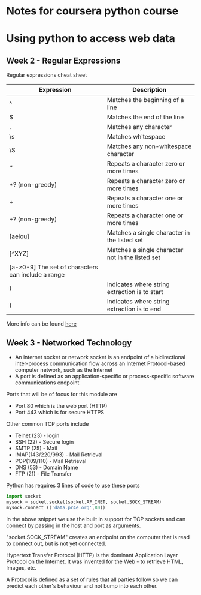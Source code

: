 # Notes for coursera python course
# Using python to access web data
## Week 2 - Regular Expressions
Regular expressions cheat sheet

| Expression 	| Description 	|
|-	|-	|
| ^ 	| Matches the beginning of a line 	|
| $ 	| Matches the end of the line 	|
| . 	| Matches any character 	|
| \s 	| Matches whitespace 	|
| \S 	| Matches any non-whitespace character 	|
| * 	| Repeats a character zero or more times 	|
| *? (non-greedy)	| Repeats a character zero or more times 	|
| + 	| Repeats a character one or more times 	|
| +? (non-greedy)	| Repeats a character one or more times 	|
| [aeiou] 	| Matches a single character in the listed set 	|
| [^XYZ] 	| Matches a single character not in the listed set 	|
| [a-z0-9] The set of characters can include a range 	|  	|
| ( 	| Indicates where string extraction is to start 	|
| ) 	| Indicates where string extraction is to end 	|

More info can be found [here](https://docs.python.org/3/howto/regex.html)

## Week 3 - Networked Technology
* An internet socket or network socket is an endpoint of a bidirectional inter-process communication flow across an Internet Protocol-based computer network, such as the Internet
* A port is defined as an application-specific or process-specific software communications endpoint

Ports that will be of focus for this module are
- Port 80 which is the web port (HTTP)
- Port 443 which is for secure HTTPS

Other common TCP ports include
- Telnet (23) - login
- SSH (22) - Secure login
- SMTP (25) - Mail
- IMAP(143/220/993) - Mail Retrieval
- POP(109/110) - Mail Retrieval
- DNS (53) - Domain Name
- FTP (21) - File Transfer

Python has requires 3 lines of code to use these ports

```python
import socket
mysock = socket.socket(socket.AF_INET, socket.SOCK_STREAM)
mysock.connect (('data.pr4e.org',80))
```
In the above snippet we use the built in support for TCP sockets and can connect by passing in the host and port as arguments.

"socket.SOCK_STREAM" creates an endpoint on the computer that is read to connect out, but is not yet connected.

Hypertext Transfer Protocol (HTTP) is the dominant Application Layer Protocol on the Internet. It was invented for the Web - to retrieve HTML, Images, etc.

A Protocol is defined as a set of rules that all parties follow so we can predict each other's behaviour and not bump into each other.

